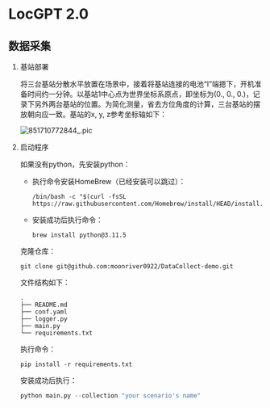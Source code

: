 # LocGPT 2.0

## 数据采集

1. 基站部署

   将三台基站分散水平放置在场景中，接着将基站连接的电池“I”端摁下，开机准备时间约一分钟。以基站1中心点为世界坐标系原点，即坐标为(0., 0., 0.)，记录下另外两台基站的位置。为简化测量，省去方位角度的计算，三台基站的摆放朝向应一致。基站的x, y, z参考坐标轴如下：

   ![851710772844_.pic](https://img.xwyue.com/i/2024/03/18/65f852d70f15b.jpg)

2. 启动程序

   如果没有python，先安装python：

   - 执行命令安装HomeBrew（已经安装可以跳过）：

     ```shell
     /bin/bash -c "$(curl -fsSL https://raw.githubusercontent.com/Homebrew/install/HEAD/install.sh)"
     ```

   - 安装成功后执行命令：

     ```shell
     brew install python@3.11.5
     ```

   克隆仓库：

   ```shell
   git clone git@github.com:moonriver0922/DataCollect-demo.git
   ```

   文件结构如下：

   ```shell
   .
   ├── README.md
   ├── conf.yaml
   ├── logger.py
   ├── main.py
   └── requirements.txt
   ```

   执行命令：

   ```shell
   pip install -r requirements.txt
   ```

   安装成功后执行：

   ```python
   python main.py --collection "your scenario's name"
   ```
